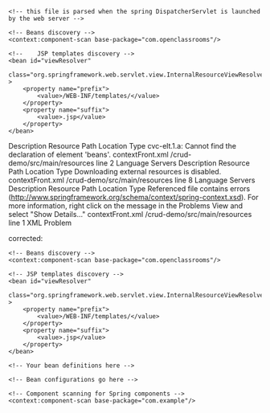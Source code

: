 <?xml version="1.0" encoding="UTF-8"?>
<beans xmlns="http://www.springframework.org/schema/beans"
    xmlns:xsi="http://www.w3.org/2001/XMLSchema-instance"
    xmlns:p="http://www.springframework.org/schema/p"
    xmlns:context="http://www.springframework.org/schema/context"
    xsi:schemaLocation="
        http://www.springframework.org/schema/beans
        http://www.springframework.org/schema/beans/spring-beans.xsd
        http://www.springframework.org/schema/context
        http://www.springframework.org/schema/context/spring-context.xsd">

	<!-- this file is parsed when the spring DispatcherServlet is launched by the web server -->

	<!-- Beans discovery -->
    <context:component-scan base-package="com.openclassrooms"/>

	<!-- 	JSP templates discovery -->
	<bean id="viewResolver"
    	class="org.springframework.web.servlet.view.InternalResourceViewResolver" >
        <property name="prefix">
            <value>/WEB-INF/templates/</value>
        </property>
        <property name="suffix">
            <value>.jsp</value>
        </property>
    </bean>

</beans>

Description	Resource	Path	Location	Type
cvc-elt.1.a: Cannot find the declaration of element 'beans'.	contextFront.xml	/crud-demo/src/main/resources	line 2	Language Servers
Description	Resource	Path	Location	Type
Downloading external resources is disabled.	contextFront.xml	/crud-demo/src/main/resources	line 8	Language Servers
Description	Resource	Path	Location	Type
Referenced file contains errors (http://www.springframework.org/schema/context/spring-context.xsd).  For more information, right click on the message in the Problems View and select "Show Details..."	contextFront.xml	/crud-demo/src/main/resources	line 1	XML Problem


corrected:
<?xml version="1.0" encoding="UTF-8"?>
<beans xmlns="http://www.springframework.org/schema/beans"
    xmlns:xsi="http://www.w3.org/2001/XMLSchema-instance"
    xmlns:context="http://www.springframework.org/schema/context"
    xsi:schemaLocation="
        http://www.springframework.org/schema/beans
        http://www.springframework.org/schema/beans/spring-beans.xsd
        http://www.springframework.org/schema/context
        http://www.springframework.org/schema/context/spring-context.xsd">

    <!-- Beans discovery -->
    <context:component-scan base-package="com.openclassrooms"/>

    <!-- JSP templates discovery -->
    <bean id="viewResolver"
        class="org.springframework.web.servlet.view.InternalResourceViewResolver" >
        <property name="prefix">
            <value>/WEB-INF/templates/</value>
        </property>
        <property name="suffix">
            <value>.jsp</value>
        </property>
    </bean>

</beans>
<?xml version="1.0" encoding="UTF-8"?>
<beans xmlns="http://www.springframework.org/schema/beans"
    xmlns:xsi="http://www.w3.org/2001/XMLSchema-instance"
    xmlns:context="http://www.springframework.org/schema/context"
    xsi:schemaLocation="
        http://www.springframework.org/schema/beans
        http://www.springframework.org/schema/beans/spring-beans.xsd
        http://www.springframework.org/schema/context
        classpath:spring-context.xsd">

    <!-- Your bean definitions here -->

</beans>
<properties>
            <property name="javax.persistence.jdbc.url" value="jdbc:mysql://localhost:3306/springjpa?serverTimezone=UTC" />
            <property name="javax.persistence.jdbc.user" value="root" />
            <property name="javax.persistence.jdbc.password" value="root" />
            <property name="javax.persistence.jdbc.driver" value="com.mysql.jdbc.Driver" />
            <property name="hibernate.show_sql" value="true" />
            <property name="hibernate.format_sql" value="true" />
            <property name="hibernate.dialect" value="org.hibernate.dialect.MySQLDialect"/>
        </properties>


<?xml version="1.0" encoding="UTF-8"?>
<beans xmlns="http://www.springframework.org/schema/beans"
    xmlns:xsi="http://www.w3.org/2001/XMLSchema-instance"
    xmlns:context="http://www.springframework.org/schema/context"
    xsi:schemaLocation="
        http://www.springframework.org/schema/beans
        http://www.springframework.org/schema/beans/spring-beans.xsd
        http://www.springframework.org/schema/context
        http://www.springframework.org/schema/context/spring-context.xsd">

    <!-- Bean configurations go here -->

    <!-- Component scanning for Spring components -->
    <context:component-scan base-package="com.example"/>

</beans>
